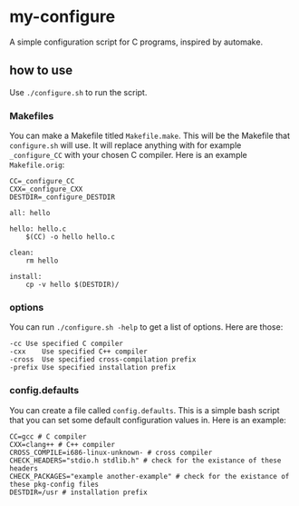 # my-configure
A simple configuration script for C programs, inspired by automake.

## how to use
Use ```./configure.sh``` to run the script.

### Makefiles
You can make a Makefile titled ```Makefile.make```. This will be the Makefile that ```configure.sh``` will use. It will replace anything with for example ```_configure_CC``` with your chosen C compiler. Here is an example ```Makefile.orig```:

```
CC=_configure_CC
CXX=_configure_CXX
DESTDIR=_configure_DESTDIR

all: hello

hello: hello.c
	$(CC) -o hello hello.c

clean:
	rm hello

install:
	cp -v hello $(DESTDIR)/
```

### options
You can run ```./configure.sh -help``` to get a list of options. Here are those:

```
-cc	Use specified C compiler
-cxx	Use specified C++ compiler
-cross	Use specified cross-compilation prefix
-prefix Use specified installation prefix
```

### config.defaults
You can create a file called ```config.defaults```. This is a simple bash script that you can set some default configuration values in. Here is an example:

```
CC=gcc # C compiler
CXX=clang++ # C++ compiler
CROSS_COMPILE=i686-linux-unknown- # cross compiler
CHECK_HEADERS="stdio.h stdlib.h" # check for the existance of these headers
CHECK_PACKAGES="example another-example" # check for the existance of these pkg-config files
DESTDIR=/usr # installation prefix
```
